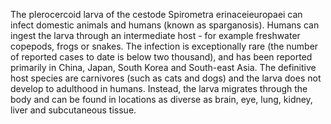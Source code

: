 [//]: # (Created by ./bin/manage_files.pl from ./species/Spirometra_erinaceieuropaei/Spirometra_erinaceieuropaei.about.html on Thu Jun 11 13:45:48 2020)
The plerocercoid larva of the cestode Spirometra erinaceieuropaei can infect domestic animals and humans (known as sparganosis). Humans can ingest the larva through an intermediate host - for example freshwater copepods, frogs or snakes. The infection is exceptionally rare (the number of reported cases to date is below two thousand), and has been reported primarily in China, Japan, South Korea and South-east Asia. The definitive host species are carnivores (such as cats and dogs) and the larva does not develop to adulthood in humans. Instead, the larva migrates through the body and can be found in locations as diverse as brain, eye, lung, kidney, liver and subcutaneous tissue.
